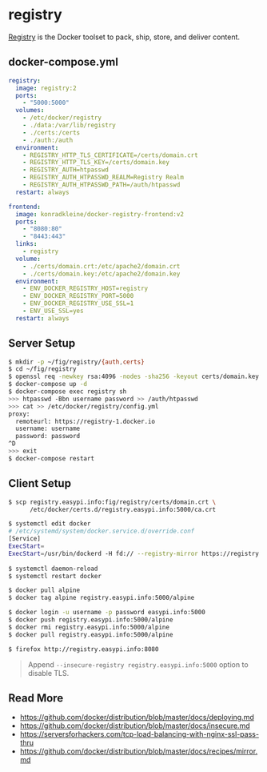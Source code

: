 registry
========

[Registry][1] is the Docker toolset to pack, ship, store, and deliver content.

## docker-compose.yml

```yaml
registry:
  image: registry:2
  ports:
    - "5000:5000"
  volumes:
    - /etc/docker/registry
    - ./data:/var/lib/registry
    - ./certs:/certs
    - ./auth:/auth
  environment:
    - REGISTRY_HTTP_TLS_CERTIFICATE=/certs/domain.crt
    - REGISTRY_HTTP_TLS_KEY=/certs/domain.key
    - REGISTRY_AUTH=htpasswd
    - REGISTRY_AUTH_HTPASSWD_REALM=Registry Realm
    - REGISTRY_AUTH_HTPASSWD_PATH=/auth/htpasswd
  restart: always

frontend:
  image: konradkleine/docker-registry-frontend:v2
  ports:
    - "8080:80"
    - "8443:443"
  links:
    - registry
  volume:
    - ./certs/domain.crt:/etc/apache2/domain.crt
    - ./certs/domain.key:/etc/apache2/domain.key
  environment:
    - ENV_DOCKER_REGISTRY_HOST=registry
    - ENV_DOCKER_REGISTRY_PORT=5000
    - ENV_DOCKER_REGISTRY_USE_SSL=1
    - ENV_USE_SSL=yes
  restart: always
```

## Server Setup

```bash
$ mkdir -p ~/fig/registry/{auth,certs}
$ cd ~/fig/registry
$ openssl req -newkey rsa:4096 -nodes -sha256 -keyout certs/domain.key -x509 -days 365 -out certs/domain.crt
$ docker-compose up -d
$ docker-compose exec registry sh
>>> htpasswd -Bbn username password >> /auth/htpasswd
>>> cat >> /etc/docker/registry/config.yml
proxy:
  remoteurl: https://registry-1.docker.io
  username: username
  password: password
^D
>>> exit
$ docker-compose restart
```

## Client Setup

```bash
$ scp registry.easypi.info:fig/registry/certs/domain.crt \
      /etc/docker/certs.d/registry.easypi.info:5000/ca.crt

$ systemctl edit docker
# /etc/systemd/system/docker.service.d/override.conf
[Service]
ExecStart=
ExecStart=/usr/bin/dockerd -H fd:// --registry-mirror https://registry.easypi.info:5000
                           
$ systemctl daemon-reload
$ systemctl restart docker

$ docker pull alpine
$ docker tag alpine registry.easypi.info:5000/alpine

$ docker login -u username -p password easypi.info:5000
$ docker push registry.easypi.info:5000/alpine
$ docker rmi registry.easypi.info:5000/alpine
$ docker pull registry.easypi.info:5000/alpine

$ firefox http://registry.easypi.info:8080
```

> Append `--insecure-registry registry.easypi.info:5000` option to disable TLS.

## Read More

- https://github.com/docker/distribution/blob/master/docs/deploying.md
- https://github.com/docker/distribution/blob/master/docs/insecure.md
- https://serversforhackers.com/tcp-load-balancing-with-nginx-ssl-pass-thru
- https://github.com/docker/distribution/blob/master/docs/recipes/mirror.md

[1]: https://github.com/docker/distribution
